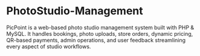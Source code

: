 # PhotoStudio-Management
PicPoint is a web-based photo studio management system built with PHP &amp; MySQL. It handles bookings, photo uploads, store orders, dynamic pricing, QR-based payments, admin operations, and user feedback streamlining every aspect of studio workflows.

